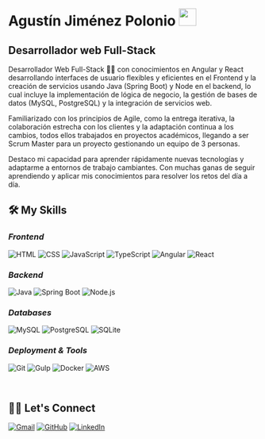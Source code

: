 # Agustín Jiménez Polonio <img src="https://media.giphy.com/media/hvRJCLFzcasrR4ia7z/giphy.gif" width="35">

## Desarrollador web Full-Stack

Desarrollador Web Full-Stack 👨‍💻  con conocimientos en Angular y React desarrollando interfaces de usuario flexibles y eficientes en el Frontend y la creación de servicios usando Java (Spring Boot) y Node en el backend, lo cual incluye la implementación de lógica de negocio, la gestión de bases de datos (MySQL, PostgreSQL) y la integración de servicios web.

Familiarizado con los principios de Agile, como la entrega iterativa, la colaboración estrecha con los clientes y la adaptación continua a los cambios, todos ellos trabajados en proyectos académicos, llegando a ser Scrum Master para un proyecto gestionando un equipo de 3 personas.

Destaco mi capacidad para aprender rápidamente nuevas tecnologías y adaptarme a entornos de trabajo cambiantes. Con muchas ganas de seguir aprendiendo y aplicar mis conocimientos para resolver los retos del día a día.


## 🛠️ My Skills

### *Frontend*

![HTML](https://img.shields.io/badge/-HTML-E34F26?style=for-the-badge&logo=html5&logoColor=white)
![CSS](https://img.shields.io/badge/-CSS-1572B6?style=for-the-badge&logo=css3&logoColor=white)
![JavaScript](https://img.shields.io/badge/-JavaScript-F7DF1E?style=for-the-badge&logo=javascript&logoColor=white)
![TypeScript](https://img.shields.io/badge/-TypeScript-007ACC?style=for-the-badge&logo=typescript&logoColor=white)
![Angular](https://img.shields.io/badge/-Angular-DD0031?style=for-the-badge&logo=angular&logoColor=white)
![React](https://img.shields.io/badge/-React-61DAFB?style=for-the-badge&logo=react&logoColor=white)

### *Backend*

![Java](https://img.shields.io/badge/-Java-007396?style=for-the-badge&logo=java&logoColor=white)
![Spring Boot](https://img.shields.io/badge/-Spring%20Boot-6DB33F?style=for-the-badge&logo=spring-boot&logoColor=white)
![Node.js](https://img.shields.io/badge/-Node.js-339933?style=for-the-badge&logo=node.js&logoColor=white)

### *Databases*

![MySQL](https://img.shields.io/badge/-MySQL-4479A1?style=for-the-badge&logo=mysql&logoColor=white)
![PostgreSQL](https://img.shields.io/badge/-PostgreSQL-336791?style=for-the-badge&logo=postgresql&logoColor=white)
![SQLite](https://img.shields.io/badge/-SQLite-003B57?style=for-the-badge&logo=sqlite&logoColor=white)

### *Deployment & Tools*

![Git](https://img.shields.io/badge/-Git-F05032?style=for-the-badge&logo=git&logoColor=white)
![Gulp](https://img.shields.io/badge/-Gulp-CF4647?style=for-the-badge&logo=gulp&logoColor=white)
![Docker](https://img.shields.io/badge/-Docker-2496ED?style=for-the-badge&logo=docker&logoColor=white)
![AWS](https://img.shields.io/badge/-AWS-232F3E?style=for-the-badge&logo=amazon-aws&logoColor=white)

<br/>

## 🙋‍♂️ Let's Connect
<p>
	<a href="mailto:agustinjimenezpolonio@gmail.com"><img src="https://img.icons8.com/bubbles/50/000000/gmail.png" alt="Gmail"/></a>
	<a href="https://github.com/AgusJp"><img src="https://img.icons8.com/bubbles/50/000000/github.png" alt="GitHub"/></a>
	<a href="https://www.linkedin.com/in/agust%C3%ADn-jim%C3%A9nez-polonio-5403a51b2/"><img src="https://img.icons8.com/bubbles/50/000000/linkedin.png" alt="LinkedIn"/></a>
</p>
